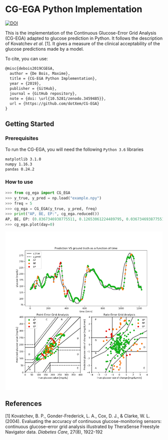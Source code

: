 # CG-EGA Python Implementation

[![DOI](https://zenodo.org/badge/194119067.svg)](https://zenodo.org/badge/latestdoi/194119067)

This is the implementation of the Continuous Glucose-Error Grid Analysis (CG-EGA) adapted to glucose prediction in Python. It follows the description of Kovatchev *et al.* [1]. It gives a measure of the clinical acceptability of the glucose predictions made by a model.

To cite, you can use: 
```
@misc{debois2019CGEGA,
  author = {De Bois, Maxime},
  title = {CG-EGA Python Implementation},
  year = {2019},
  publisher = {GitHub},
  journal = {GitHub repository},
  note = {doi: \url{10.5281/zenodo.3459485}},
  url = {https://github.com/dotXem/CG-EGA}
}
```

## Getting Started

### Prerequisites

To run the CG-EGA, you will need the following ```Python 3.6``` libraries
```
matplotlib 3.1.0
numpy 1.16.3
pandas 0.24.2
```

### How to use

```python
>>> from cg_ega import CG_EGA
>>> y_true, y_pred = np.load("example.npy")
>>> freq = 5
>>> cg_ega = CG_EGA(y_true, y_pred, freq)
>>> print("AP, BE, EP:", cg_ega.reduced())
AP, BE, EP: (0.8367346938775511, 0.12653061224489795, 0.036734693877551024)
>>> cg_ega.plot(day=0)
```

![cg_ega](example.png)

## References

[1] Kovatchev, B. P., Gonder-Frederick, L. A., Cox, D. J., & Clarke, W. L. (2004). Evaluating the accuracy of continuous glucose-monitoring sensors: continuous glucose–error grid analysis illustrated by TheraSense Freestyle Navigator data. *Diabetes Care*, 27(8), 1922-192
